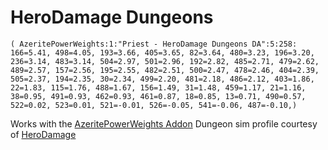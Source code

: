 # HeroDamage Dungeons
```
( AzeritePowerWeights:1:"Priest - HeroDamage Dungeons DA":5:258: 166=5.41, 498=4.05, 193=3.66, 405=3.65, 82=3.64, 480=3.23, 196=3.20, 236=3.14, 483=3.14, 504=2.97, 501=2.96, 192=2.82, 485=2.71, 479=2.62, 489=2.57, 157=2.56, 195=2.55, 482=2.51, 500=2.47, 478=2.46, 404=2.39, 505=2.37, 194=2.35, 30=2.34, 499=2.20, 481=2.18, 486=2.12, 403=1.86, 22=1.83, 115=1.76, 488=1.67, 156=1.49, 31=1.48, 459=1.17, 21=1.16, 38=0.95, 491=0.93, 462=0.93, 461=0.87, 18=0.85, 13=0.71, 490=0.57, 522=0.02, 523=0.01, 521=-0.01, 526=-0.05, 541=-0.06, 487=-0.10,)
```

 Works with the [AzeritePowerWeights Addon](https://wow.curseforge.com/projects/azeritepowerweights)
 Dungeon sim profile courtesy of [HeroDamage](https://www.herodamage.com/)